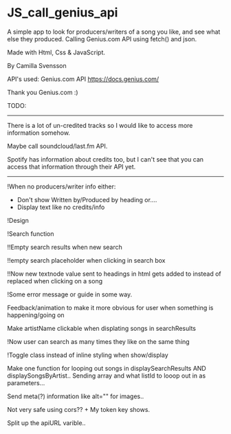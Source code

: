 # JS_call_genius_api

A simple app to look for producers/writers of a song you like, and see what else they produced.
Calling Genius.com API using fetch() and json.


Made with Html, Css & JavaScript.


By Camilla Svensson




API's used:
Genius.com API
https://docs.genius.com/

Thank you Genius.com :)



TODO:
***
There is a lot of un-credited tracks so I would like to access more information somehow.

Maybe call soundcloud/last.fm API. 

Spotify has information about credits too, but I can't see that you can access that information through their API yet.
***

!When no producers/writer info either:
- Don't show Written by/Produced by heading or....
- Display text like no credits/info

!Design

!Search function

!!Empty search results when new search

!!empty search placeholder when clicking in search box

!!Now new textnode value sent to headings in html gets added to instead of replaced when clicking on a song

!Some error message or guide in some way.

Feedback/animation to make it more obvious for user when something is happening/going on

Make artistName clickable when displating songs in searchResults

!Now user can search as many times they like on the same thing

!Toggle class instead of inline styling when show/display

Make one function for looping out songs in displaySearchResults AND displaySongsByArtist..
Sending array and what listId to looop out in as parameters...

Send meta(?) information like alt="" for images..

Not very safe using cors?? + My token key shows.

Split up the apiURL varible..